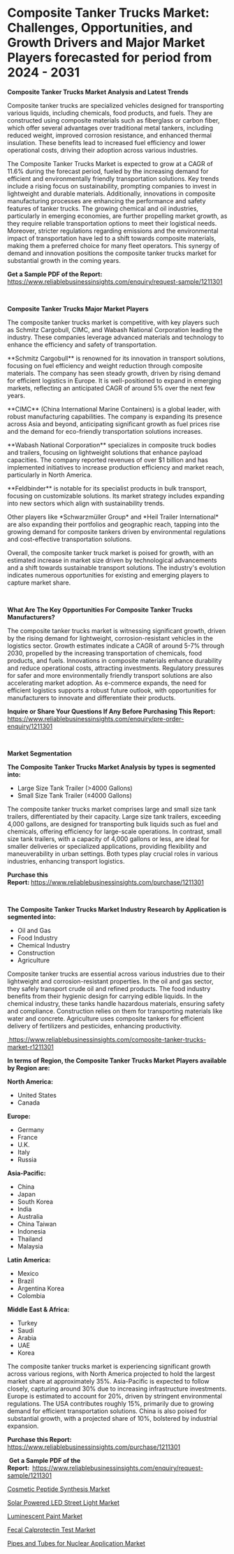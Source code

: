 <p><h1>Composite Tanker Trucks Market: Challenges, Opportunities, and Growth Drivers and Major Market Players forecasted for period from 2024 - 2031</h1></p><p><strong>Composite Tanker Trucks Market Analysis and Latest Trends</strong></p>
<p><p>Composite tanker trucks are specialized vehicles designed for transporting various liquids, including chemicals, food products, and fuels. They are constructed using composite materials such as fiberglass or carbon fiber, which offer several advantages over traditional metal tankers, including reduced weight, improved corrosion resistance, and enhanced thermal insulation. These benefits lead to increased fuel efficiency and lower operational costs, driving their adoption across various industries.</p><p>The Composite Tanker Trucks Market is expected to grow at a CAGR of 11.6% during the forecast period, fueled by the increasing demand for efficient and environmentally friendly transportation solutions. Key trends include a rising focus on sustainability, prompting companies to invest in lightweight and durable materials. Additionally, innovations in composite manufacturing processes are enhancing the performance and safety features of tanker trucks. The growing chemical and oil industries, particularly in emerging economies, are further propelling market growth, as they require reliable transportation options to meet their logistical needs. Moreover, stricter regulations regarding emissions and the environmental impact of transportation have led to a shift towards composite materials, making them a preferred choice for many fleet operators. This synergy of demand and innovation positions the composite tanker trucks market for substantial growth in the coming years.</p></p>
<p><strong>Get a Sample PDF of the Report:&nbsp;</strong> <a href="https://www.reliablebusinessinsights.com/enquiry/request-sample/1211301?utm_campaign=1113&utm_medium=2&utm_source=Github&utm_content=ia&utm_term=18112024&utm_id=composite-tanker-trucks">https://www.reliablebusinessinsights.com/enquiry/request-sample/1211301</a></p>
<p>&nbsp;</p>
<p><strong>Composite Tanker Trucks Major Market Players</strong></p>
<p><p>The composite tanker trucks market is competitive, with key players such as Schmitz Cargobull, CIMC, and Wabash National Corporation leading the industry. These companies leverage advanced materials and technology to enhance the efficiency and safety of transportation.</p><p>**Schmitz Cargobull** is renowned for its innovation in transport solutions, focusing on fuel efficiency and weight reduction through composite materials. The company has seen steady growth, driven by rising demand for efficient logistics in Europe. It is well-positioned to expand in emerging markets, reflecting an anticipated CAGR of around 5% over the next few years.</p><p>**CIMC** (China International Marine Containers) is a global leader, with robust manufacturing capabilities. The company is expanding its presence across Asia and beyond, anticipating significant growth as fuel prices rise and the demand for eco-friendly transportation solutions increases.</p><p>**Wabash National Corporation** specializes in composite truck bodies and trailers, focusing on lightweight solutions that enhance payload capacities. The company reported revenues of over $1 billion and has implemented initiatives to increase production efficiency and market reach, particularly in North America.</p><p>**Feldbinder** is notable for its specialist products in bulk transport, focusing on customizable solutions. Its market strategy includes expanding into new sectors which align with sustainability trends.</p><p>Other players like *Schwarzmüller Group* and *Heil Trailer International* are also expanding their portfolios and geographic reach, tapping into the growing demand for composite tankers driven by environmental regulations and cost-effective transportation solutions. </p><p>Overall, the composite tanker truck market is poised for growth, with an estimated increase in market size driven by technological advancements and a shift towards sustainable transport solutions. The industry's evolution indicates numerous opportunities for existing and emerging players to capture market share.</p></p>
<p>&nbsp;</p>
<p><strong>What Are The Key Opportunities For Composite Tanker Trucks Manufacturers?</strong></p>
<p><p>The composite tanker trucks market is witnessing significant growth, driven by the rising demand for lightweight, corrosion-resistant vehicles in the logistics sector.  Growth estimates indicate a CAGR of around 5-7% through 2030, propelled by the increasing transportation of chemicals, food products, and fuels. Innovations in composite materials enhance durability and reduce operational costs, attracting investments. Regulatory pressures for safer and more environmentally friendly transport solutions are also accelerating market adoption. As e-commerce expands, the need for efficient logistics supports a robust future outlook, with opportunities for manufacturers to innovate and differentiate their products.</p></p>
<p><strong>Inquire or Share Your Questions If Any Before Purchasing This Report:</strong> <a href="https://www.reliablebusinessinsights.com/enquiry/pre-order-enquiry/1211301?utm_campaign=1113&utm_medium=2&utm_source=Github&utm_content=ia&utm_term=18112024&utm_id=composite-tanker-trucks">https://www.reliablebusinessinsights.com/enquiry/pre-order-enquiry/1211301</a></p>
<p>&nbsp;</p>
<p><strong>Market Segmentation</strong></p>
<p><strong>The Composite Tanker Trucks Market Analysis by types is segmented into:</strong></p>
<p><ul><li>Large Size Tank Trailer (>4000 Gallons)</li><li>Small Size Tank Trailer (≤4000 Gallons)</li></ul></p>
<p><p>The composite tanker trucks market comprises large and small size tank trailers, differentiated by their capacity. Large size tank trailers, exceeding 4,000 gallons, are designed for transporting bulk liquids such as fuel and chemicals, offering efficiency for large-scale operations. In contrast, small size tank trailers, with a capacity of 4,000 gallons or less, are ideal for smaller deliveries or specialized applications, providing flexibility and maneuverability in urban settings. Both types play crucial roles in various industries, enhancing transport logistics.</p></p>
<p><strong>Purchase this Report:&nbsp;</strong><a href="https://www.reliablebusinessinsights.com/purchase/1211301?utm_campaign=1113&utm_medium=2&utm_source=Github&utm_content=ia&utm_term=18112024&utm_id=composite-tanker-trucks">https://www.reliablebusinessinsights.com/purchase/1211301</a></p>
<p>&nbsp;</p>
<p><strong>The Composite Tanker Trucks Market Industry Research by Application is segmented into:</strong></p>
<p><ul><li>Oil and Gas</li><li>Food Industry</li><li>Chemical Industry</li><li>Construction</li><li>Agriculture</li></ul></p>
<p><p>Composite tanker trucks are essential across various industries due to their lightweight and corrosion-resistant properties. In the oil and gas sector, they safely transport crude oil and refined products. The food industry benefits from their hygienic design for carrying edible liquids. In the chemical industry, these tanks handle hazardous materials, ensuring safety and compliance. Construction relies on them for transporting materials like water and concrete. Agriculture uses composite tankers for efficient delivery of fertilizers and pesticides, enhancing productivity.</p></p>
<p><a href="https://www.reliablebusinessinsights.com/composite-tanker-trucks-market-r1211301?utm_campaign=1113&utm_medium=2&utm_source=Github&utm_content=ia&utm_term=18112024&utm_id=composite-tanker-trucks">&nbsp;https://www.reliablebusinessinsights.com/composite-tanker-trucks-market-r1211301</a></p>
<p><strong>In terms of Region, the Composite Tanker Trucks Market Players available by Region are:</strong></p>
<p>
    <p> <strong> North America: </strong>
        <ul>
            <li>United States</li>
            <li>Canada</li>
        </ul>
        </p> 
    <p> <strong> Europe: </strong>
        <ul>
            <li>Germany</li>
            <li>France</li>
            <li>U.K.</li>
            <li>Italy</li>
            <li>Russia</li>
        </ul>
        </p> 
    <p> <strong> Asia-Pacific: </strong>
        <ul>
            <li>China</li>
            <li>Japan</li>
            <li>South Korea</li>
            <li>India</li>
            <li>Australia</li>
            <li>China Taiwan</li>
            <li>Indonesia</li>
            <li>Thailand</li>
            <li>Malaysia</li>
        </ul>
        </p> 
    <p> <strong> Latin America: </strong>
        <ul>
            <li>Mexico</li>
            <li>Brazil</li>
            <li>Argentina Korea</li>
            <li>Colombia</li>
        </ul>
        </p> 
    <p> <strong> Middle East & Africa: </strong>
        <ul>
            <li>Turkey</li>
            <li>Saudi</li>
            <li>Arabia</li>
            <li>UAE</li>
            <li>Korea</li>
        </ul>
    </p>
    </p>
<p><p>The composite tanker trucks market is experiencing significant growth across various regions, with North America projected to hold the largest market share at approximately 35%. Asia-Pacific is expected to follow closely, capturing around 30% due to increasing infrastructure investments. Europe is estimated to account for 20%, driven by stringent environmental regulations. The USA contributes roughly 15%, primarily due to growing demand for efficient transportation solutions. China is also poised for substantial growth, with a projected share of 10%, bolstered by industrial expansion.</p></p>
<p><strong>Purchase this Report: </strong><a href="https://www.reliablebusinessinsights.com/purchase/1211301?utm_campaign=1113&utm_medium=2&utm_source=Github&utm_content=ia&utm_term=18112024&utm_id=composite-tanker-trucks">https://www.reliablebusinessinsights.com/purchase/1211301</a></p>
<p>&nbsp;<strong>Get a Sample PDF of the Report:&nbsp;&nbsp;</strong><a href="https://www.reliablebusinessinsights.com/enquiry/request-sample/1211301?utm_campaign=1113&utm_medium=2&utm_source=Github&utm_content=ia&utm_term=18112024&utm_id=composite-tanker-trucks">https://www.reliablebusinessinsights.com/enquiry/request-sample/1211301</a></p>
<p><strong></strong></p>
<p><p><a href="https://issuu.com/reportprime-2/docs/cosmetic-peptide-synthesis-market-s_bd01139d41592e?utm_campaign=1113&utm_medium=2&utm_source=Github&utm_content=ia&utm_term=18112024&utm_id=composite-tanker-trucks">Cosmetic Peptide Synthesis Market</a></p><p><a href="https://www.linkedin.com/pulse/surfing-solar-powered-led-street-light-wave-riding-market-vante?utm_campaign=1113&utm_medium=2&utm_source=Github&utm_content=ia&utm_term=18112024&utm_id=composite-tanker-trucks">Solar Powered LED Street Light Market</a></p><p><a href="https://github.com/GenaGaines34/Market-Research-Report-List-1/blob/main/luminescent-paint-market.md?utm_campaign=1113&utm_medium=2&utm_source=Github&utm_content=ia&utm_term=18112024&utm_id=composite-tanker-trucks">Luminescent Paint Market</a></p><p><a href="https://issuu.com/reportprime-2/docs/fecal-calprotectin-test-market-size_19d556e630d6b3?utm_campaign=1113&utm_medium=2&utm_source=Github&utm_content=ia&utm_term=18112024&utm_id=composite-tanker-trucks">Fecal Calprotectin Test Market</a></p><p><a href="https://github.com/kric8bmkinds/Market-Research-Report-List-1/blob/main/pipes-and-tubes-for-nuclear-application-market.md?utm_campaign=1113&utm_medium=2&utm_source=Github&utm_content=ia&utm_term=18112024&utm_id=composite-tanker-trucks">Pipes and Tubes for Nuclear Application Market</a></p></p>